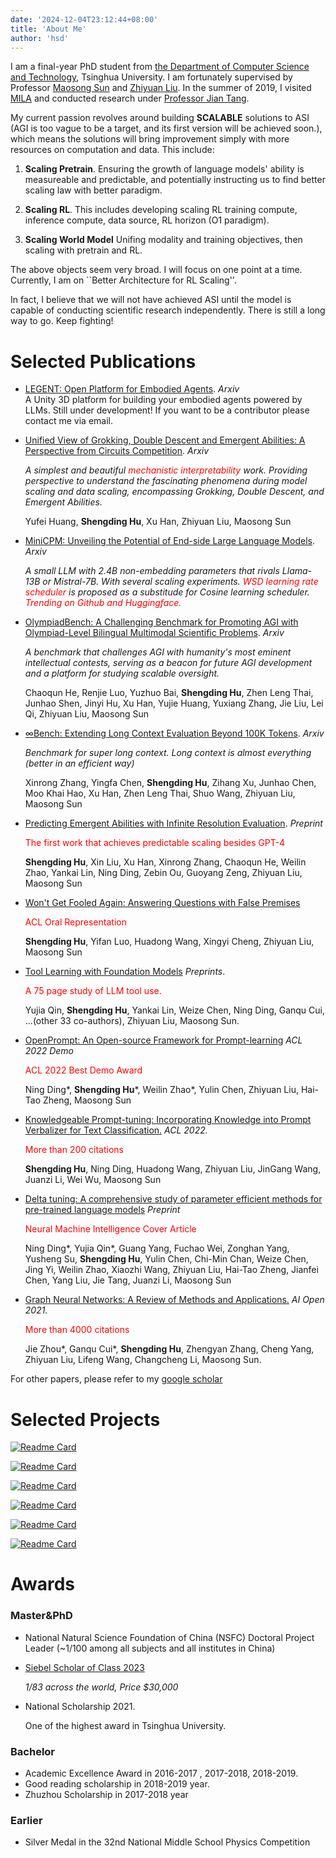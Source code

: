 ```yaml
---
date: '2024-12-04T23:12:44+08:00'
title: 'About Me'
author: 'hsd'
---
```



I am a final-year PhD student from [the Department of Computer Science and Technology](http://www.cs.tsinghua.edu.cn/), Tsinghua University. I am fortunately supervised by Professor [Maosong Sun](https://www.cs.tsinghua.edu.cn/csen/info/1180/4033.htm) and  [Zhiyuan Liu](http://nlp.csai.tsinghua.edu.cn/~lzy/). In the summer of 2019, I visited [MILA](https://mila.quebec/en/) and conducted research under [Professor Jian Tang](https://jian-tang.com).

My current passion revolves around building **SCALABLE** solutions to ASI (AGI is too vague to be a target, and its first version will be achieved soon.), which means the solutions will bring improvement simply with more resources on computation and data. This include:

1. **Scaling Pretrain**. Ensuring the growth of language models' ability is measureable and predictable, and potentially instructing us to find better scaling law with better paradigm.
  
2. **Scaling RL**. This includes developing scaling RL training compute, inference compute, data source, RL horizon (O1 paradigm).
  
3. **Scaling World Model**  Unifing modality and training objectives, then scaling with pretrain and RL. 

The above objects seem very broad. I will focus on one point at a time. Currently, I am on ``Better Architecture for RL Scaling''.

In fact, I believe that we will not have achieved ASI until the model is capable of conducting scientific research independently. There is still a long way to go. Keep fighting! 

<!-- The nature of intelligence always interests me. Currently I think it might take the form:

 $$I := - \int_{\mathcal{P}} E_0 \frac{\mathrm{d}E}{E}$$

where $I$ is the amount of intelligence, $E$ is information entropy, $E_0$ is the information entropy before applying intelligence, and $\mathcal{P}$ is the joint probability of the information over the world. Note that this definition is only used to express a belief that is neither rigorous nor verified. -->
<!-- more thoughts are needed here. -->


# Selected Publications


* [LEGENT: Open Platform for Embodied Agents](https://arxiv.org/abs/2404.18243). *Arxiv*  
  A Unity 3D platform for building your embodied agents powered by LLMs. Still under development! If you want to be a contributor please contact me via email.


* [Unified View of Grokking, Double Descent and Emergent Abilities: A Perspective from Circuits Competition](https://arxiv.org/abs/2402.15175). *Arxiv*  
  
  <i>A simplest and beautiful <span style="color: red;">mechanistic interpretability</span> work. Providing perspective to understand the fascinating phenomena during model scaling and data scaling, encompassing Grokking, Double Descent, and Emergent Abilities.</i>
  
  Yufei Huang, **Shengding Hu**, Xu Han, Zhiyuan Liu, Maosong Sun

* [MiniCPM: Unveiling the Potential of End-side Large Language Models](https://arxiv.org/abs/2404.06395). *Arxiv*  
  
  <i>A small LLM with 2.4B non-embedding parameters that rivals Llama-13B or Mistral-7B. With several scaling experiments. <span style="color: red;">WSD learning rate scheduler</span> is proposed as a substitude for Cosine learning scheduler. <span style="color: red;">Trending on Github and Huggingface.</span> </i>

* [OlympiadBench: A Challenging Benchmark for Promoting AGI with Olympiad-Level Bilingual Multimodal Scientific Problems](https://arxiv.org/abs/2402.14008). *Arxiv*  
  
  <i>A benchmark that challenges AGI with humanity's most eminent intellectual contests, serving as a beacon for future AGI development and a platform for studying scalable oversight. </i>

  Chaoqun He, Renjie Luo, Yuzhuo Bai, **Shengding Hu**, Zhen Leng Thai, Junhao Shen, Jinyi Hu, Xu Han, Yujie Huang, Yuxiang Zhang, Jie Liu, Lei Qi, Zhiyuan Liu, Maosong Sun

* [∞Bench: Extending Long Context Evaluation Beyond 100K Tokens](https://arxiv.org/abs/2402.14008). *Arxiv*  
  
  <i>Benchmark for super long context. Long context is almost everything (better in an efficient way)</i>

  Xinrong Zhang, Yingfa Chen, **Shengding Hu**, Zihang Xu, Junhao Chen, Moo Khai Hao, Xu Han, Zhen Leng Thai, Shuo Wang, Zhiyuan Liu, Maosong Sun


* [Predicting Emergent Abilities with Infinite Resolution Evaluation](https://arxiv.org/abs/2310.03262). *Preprint*  
  
  <span style="color: red;">The first work that achieves predictable scaling besides GPT-4</span>
  
  **Shengding Hu**, Xin Liu, Xu Han, Xinrong Zhang, Chaoqun He, Weilin Zhao, Yankai Lin, Ning Ding, Zebin Ou, Guoyang Zeng, Zhiyuan Liu, Maosong Sun
  
* [Won't Get Fooled Again: Answering Questions with False Premises](https://arxiv.org/pdf/2307.02394)  
  
  <span style="color: red;">ACL Oral Representation</span>
  
  **Shengding Hu**, Yifan Luo, Huadong Wang, Xingyi Cheng, Zhiyuan Liu, Maosong Sun


* [Tool Learning with Foundation Models](https://arxiv.org/abs/2304.08354) *Preprints*.

  <span style="color: red;">A 75 page study of LLM tool use. </span>

  Yujia Qin, **Shengding Hu**, Yankai Lin, Weize Chen, Ning Ding, Ganqu Cui, ...(other 33 co-authors), Zhiyuan Liu, Maosong Sun.


* [OpenPrompt: An Open-source Framework for Prompt-learning](https://arxiv.org/abs/2111.01998) *ACL 2022 Demo*  
  
  <span style="color: red;">ACL 2022 Best Demo Award</span>
  
  Ning Ding\*, **Shengding Hu**\*, Weilin Zhao\*, Yulin Chen, Zhiyuan Liu, Hai-Tao Zheng, Maosong Sun


* [Knowledgeable Prompt-tuning: Incorporating Knowledge into Prompt Verbalizer for Text Classification.](https://arxiv.org/abs/2108.02035) *ACL 2022.* 
  
  <span style="color: red;">More than 200 citations</span>
  
  **Shengding Hu**, Ning Ding, Huadong Wang, Zhiyuan Liu, JinGang Wang, Juanzi Li, Wei Wu,  Maosong Sun 


* [Delta tuning: A comprehensive study of parameter efficient methods for pre-trained language models](https://arxiv.org/abs/2203.06904) *Preprint* 
  
  <span style="color: red;">Neural Machine Intelligence Cover Article</span>
  
  Ning Ding\*, Yujia Qin\*, Guang Yang, Fuchao Wei, Zonghan Yang, Yusheng Su, **Shengding Hu**, Yulin Chen, Chi-Min Chan, Weize Chen, Jing Yi, Weilin Zhao, Xiaozhi Wang, Zhiyuan Liu, Hai-Tao Zheng, Jianfei Chen, Yang Liu, Jie Tang, Juanzi Li, Maosong Sun

* [Graph Neural Networks: A Review of Methods and Applications.](https://arxiv.org/abs/1812.08434) *AI Open 2021.* 
  
  <span style="color: red;">More than 4000 citations</span>
  
  Jie Zhou\*, Ganqu Cui\*, **Shengding Hu**, Zhengyan Zhang, Cheng Yang, Zhiyuan Liu, Lifeng Wang, Changcheng Li, Maosong Sun. 

For other papers, please refer to my [google scholar](https://scholar.google.com/citations?user=ZfehPhAAAAAJ&hl=en&oi=ao)

# Selected Projects

[![Readme Card](https://github-readme-stats.vercel.app/api/pin/?username=OpenBMB&repo=MiniCPM)](https://github.com/OpenBMB/MiniCPM) 

[![Readme Card](https://github-readme-stats.vercel.app/api/pin/?username=thunlp&repo=OpenDelta)](https://github.com/thunlp/OpenDelta) 

[![Readme Card](https://github-readme-stats.vercel.app/api/pin/?username=thunlp&repo=OpenPrompt)](https://github.com/thunlp/OpenPrompt)

[![Readme Card](https://github-readme-stats.vercel.app/api/pin/?username=thunlp&repo=PromptPapers)](https://github.com/thunlp/PromptPapers)

[![Readme Card](https://github-readme-stats.vercel.app/api/pin/?username=OpenBMB&repo=InfiniteBench)](https://github.com/OpenBMB/InfiniteBench)

[![Readme Card](https://github-readme-stats.vercel.app/api/pin/?username=OpenBMB&repo=BMPrinciples)](https://github.com/OpenBMB/BMPrinciples)


# Awards

### Master&PhD

  
- National Natural Science Foundation of China (NSFC) Doctoral Project Leader (~1/100 among all subjects and all institutes in China)

- [Siebel Scholar of Class 2023](https://www.businesswire.com/news/home/20220922005006/en/Siebel-Scholars-Foundation-Announces-Class-of-2023) 
  
  *1/83 across the world, Price $30,000* 

- National Scholarship 2021. 

  One of the highest award in Tsinghua University.

### Bachelor
- Academic Excellence Award in 2016-2017 , 2017-2018, 2018-2019.
- Good reading scholarship in 2018-2019 year.
- Zhuzhou Scholarship in 2017-2018 year

### Earlier
- Silver Medal in the 32nd National Middle School Physics Competition
